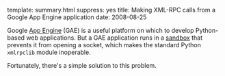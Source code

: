 template: summary.html
suppress: yes
title: Making XML-RPC calls from a Google App Engine application
date: 2008-08-25

Google [App Engine][] (GAE) is a useful platform on which to develop
Python-based web applications. But a GAE application runs in a [sandbox][]
that prevents it from opening a socket, which makes the standard Python
`xmlrpclib` module inoperable.

Fortunately, there's a simple solution to this problem.

[App Engine]: http://appengine.google.com/
[sandbox]: http://code.google.com/appengine/docs/python/sandbox.html
